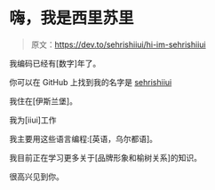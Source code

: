 # 嗨，我是西里苏里

> 原文：<https://dev.to/sehrishiiui/hi-im-sehrishiiui>

我编码已经有[数字]年了。

你可以在 GitHub 上找到我的名字是 [sehrishiiui](https://github.com/sehrishiiui)

我住在[伊斯兰堡]。

我为[iiui]工作

我主要用这些语言编程:[英语，乌尔都语]。

我目前正在学习更多关于[品牌形象和榆树关系]的知识。

很高兴见到你。